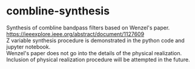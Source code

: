 # combline-synthesis
Synthesis of combline bandpass filters based on Wenzel's paper.  
https://ieeexplore.ieee.org/abstract/document/1127609  
Z variable synthesis procedure is demonstrated in the python code and jupyter notebook.  
Wenzel's paper does not go into the details of the physical realization.  
Inclusion of physical realization procedure will be attempted in the future.   
